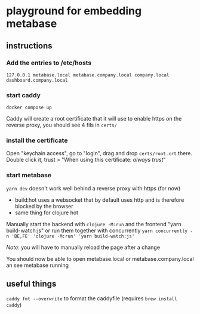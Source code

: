 # playground for embedding metabase

## instructions

### Add the entries to /etc/hosts

```
127.0.0.1 metabase.local metabase.company.local company.local dashboard.company.local
```

### start caddy

`docker compose up`

Caddy will create a root certificate that it will use to enable https on the reverse proxy, you should see 4 fils in `certs/`

### install the certificate

Open "keychain access", go to "login", drag and drop `certs/root.crt` there.
Double click it, trust > "When using this certificate: _always trust_"

### start metabase

`yarn dev` doesn't work well behind a reverse proxy with https (for now)

- build:hot uses a websocket that by default uses http and is therefore blocked by the browser
- same thing for clojure hot

Manually start the backend with `clojure -M:run` and the frontend "yarn build-watch:js"
or run them together with concurrently `yarn concurrently -n 'BE,FE' 'clojure -M:run' 'yarn build-watch:js'`

_Note_: you will have to manually reload the page after a change

You should now be able to open metabase.local or metabase.company.local an see metabase running

## useful things

`caddy fmt --overwrite` to format the caddyfile (requires `brew install caddy`)
